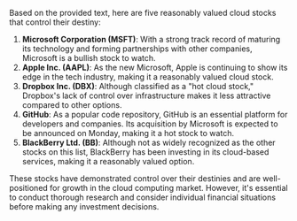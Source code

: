 Based on the provided text, here are five reasonably valued cloud stocks that control their destiny:

1. **Microsoft Corporation (MSFT)**: With a strong track record of maturing its technology and forming partnerships with other companies, Microsoft is a bullish stock to watch.
2. **Apple Inc. (AAPL)**: As the new Microsoft, Apple is continuing to show its edge in the tech industry, making it a reasonably valued cloud stock.
3. **Dropbox Inc. (DBX)**: Although classified as a "hot cloud stock," Dropbox's lack of control over infrastructure makes it less attractive compared to other options.
4. **GitHub**: As a popular code repository, GitHub is an essential platform for developers and companies. Its acquisition by Microsoft is expected to be announced on Monday, making it a hot stock to watch.
5. **BlackBerry Ltd. (BB)**: Although not as widely recognized as the other stocks on this list, BlackBerry has been investing in its cloud-based services, making it a reasonably valued option.

These stocks have demonstrated control over their destinies and are well-positioned for growth in the cloud computing market. However, it's essential to conduct thorough research and consider individual financial situations before making any investment decisions.